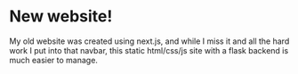 # New website!

My old website was created using next.js, and while I miss it and all the hard work I put into that navbar, this static html/css/js site with a flask backend is much easier to manage. 
